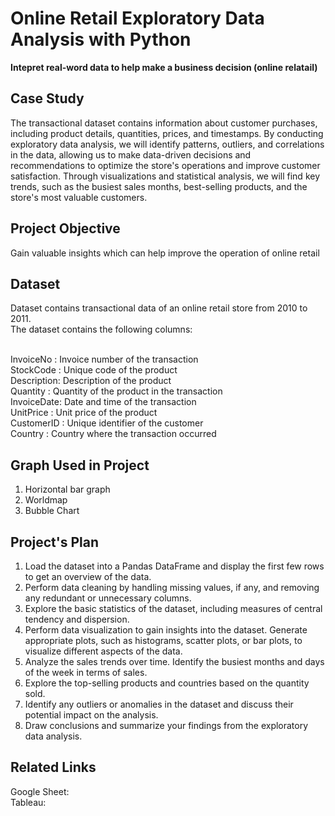 # Online Retail Exploratory Data Analysis with Python
**Intepret real-word data to help make a business decision (online relatail)**

## Case Study
The transactional dataset contains information about customer purchases, including product details, quantities, prices, and timestamps. By conducting exploratory data analysis, we will identify patterns, outliers, and correlations in the data, allowing us to make data-driven decisions and recommendations to optimize the store's operations and improve customer satisfaction. Through visualizations and statistical analysis, we will find key trends, such as the busiest sales months, best-selling products, and the store's most valuable customers.

## Project Objective
Gain valuable insights which can help improve the operation of online retail

## Dataset
Dataset contains transactional data of an online retail store from 2010 to 2011. <br>
The dataset contains the following columns: <br><br>

InvoiceNo  : Invoice number of the transaction<br>
StockCode  : Unique code of the product<br>
Description: Description of the product<br>
Quantity   : Quantity of the product in the transaction<br>
InvoiceDate: Date and time of the transaction<br>
UnitPrice  : Unit price of the product<br>
CustomerID : Unique identifier of the customer<br>
Country    : Country where the transaction occurred<br>

## Graph Used in Project
1) Horizontal bar graph
2) Worldmap
3) Bubble Chart

## Project's Plan
1) Load the dataset into a Pandas DataFrame and display the first few rows to get an overview of the data.<br>
2) Perform data cleaning by handling missing values, if any, and removing any redundant or unnecessary columns.<br>
3) Explore the basic statistics of the dataset, including measures of central tendency and dispersion.<br>
4) Perform data visualization to gain insights into the dataset. Generate appropriate plots, such as histograms, scatter plots, or bar plots, to visualize different aspects of the data.<br>
5) Analyze the sales trends over time. Identify the busiest months and days of the week in terms of sales.<br>
6) Explore the top-selling products and countries based on the quantity sold.<br>
7) Identify any outliers or anomalies in the dataset and discuss their potential impact on the analysis.<br>
8) Draw conclusions and summarize your findings from the exploratory data analysis.<br>

## Related Links
Google Sheet:<br>
Tableau:
